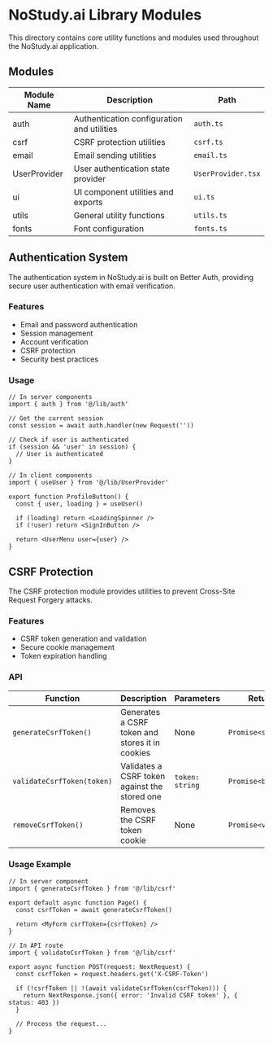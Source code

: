 # NoStudy.ai Library Modules

This directory contains core utility functions and modules used throughout the NoStudy.ai application.

## Modules

| Module Name  | Description                                | Path               |
| ------------ | ------------------------------------------ | ------------------ |
| auth         | Authentication configuration and utilities | `auth.ts`          |
| csrf         | CSRF protection utilities                  | `csrf.ts`          |
| email        | Email sending utilities                    | `email.ts`         |
| UserProvider | User authentication state provider         | `UserProvider.tsx` |
| ui           | UI component utilities and exports         | `ui.ts`            |
| utils        | General utility functions                  | `utils.ts`         |
| fonts        | Font configuration                         | `fonts.ts`         |

## Authentication System

The authentication system in NoStudy.ai is built on Better Auth, providing secure user authentication with email verification.

### Features

- Email and password authentication
- Session management
- Account verification
- CSRF protection
- Security best practices

### Usage

```tsx
// In server components
import { auth } from '@/lib/auth'

// Get the current session
const session = await auth.handler(new Request(''))

// Check if user is authenticated
if (session && 'user' in session) {
  // User is authenticated
}

// In client components
import { useUser } from '@/lib/UserProvider'

export function ProfileButton() {
  const { user, loading } = useUser()

  if (loading) return <LoadingSpinner />
  if (!user) return <SignInButton />

  return <UserMenu user={user} />
}
```

## CSRF Protection

The CSRF protection module provides utilities to prevent Cross-Site Request Forgery attacks.

### Features

- CSRF token generation and validation
- Secure cookie management
- Token expiration handling

### API

| Function                   | Description                                     | Parameters      | Return             |
| -------------------------- | ----------------------------------------------- | --------------- | ------------------ |
| `generateCsrfToken()`      | Generates a CSRF token and stores it in cookies | None            | `Promise<string>`  |
| `validateCsrfToken(token)` | Validates a CSRF token against the stored one   | `token: string` | `Promise<boolean>` |
| `removeCsrfToken()`        | Removes the CSRF token cookie                   | None            | `Promise<void>`    |

### Usage Example

```tsx
// In server component
import { generateCsrfToken } from '@/lib/csrf'

export default async function Page() {
  const csrfToken = await generateCsrfToken()

  return <MyForm csrfToken={csrfToken} />
}

// In API route
import { validateCsrfToken } from '@/lib/csrf'

export async function POST(request: NextRequest) {
  const csrfToken = request.headers.get('X-CSRF-Token')

  if (!csrfToken || !(await validateCsrfToken(csrfToken))) {
    return NextResponse.json({ error: 'Invalid CSRF token' }, { status: 403 })
  }

  // Process the request...
}
```
